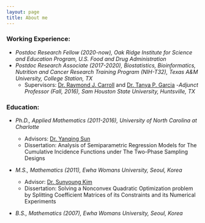 ```yaml
---
layout: page
title: About me
---
```


### Working Experience:
   
   - _Postdoc Research Fellow (2020-now), Oak Ridge Institute for Science and Education Program, U.S. Food and Drug Administration_
   - _Postdoc Research Associate (2017-2020), Biostatistics, Bioinformatics, Nutrition and Cancer Research Training Program (NIH-T32), Texas A&M University, College Station, TX_   
       - Supervisors: [Dr. Raymond J. Carroll](https://carroll.stat.tamu.edu/) and [Dr. Tanya P. Garcia](https://tpgarcia.github.io/)
   -_Adjunct Professor (Fall, 2016), Sam Houston State University, Huntsville, TX_
       

### Education:

   - _Ph.D., Applied Mathematics (2011-2016), University of North Carolina at Charlotte_   
       - Advisors: [Dr. Yanqing Sun](https://webpages.uncc.edu/~yasun/) 
       - Dissertation: Analysis of Semiparametric Regression Models for The Cumulative Incidence Functions under The Two-Phase Sampling Designs
              
   - _M.S., Mathematics (2011), Ewha Womans University, Seoul, Korea_   
       - Advisor: [Dr. Sunyoung Kim](http://math.ewha.ac.kr/~skim/)     
       - Dissertation: Solving a Nonconvex Quadratic Optimization problem by Splitting Coefficient Matrices of its Constraints and its Numerical Experiments
   - _B.S., Mathematics (2007), Ewha Womans University, Seoul, Korea_




     
